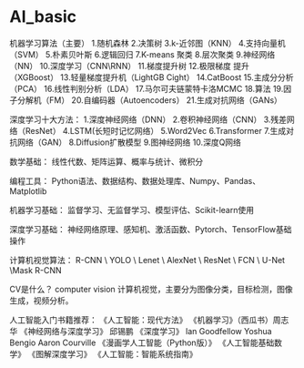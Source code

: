# AI_basic
机器学习算法（主要）
1.随机森林
2.决策树
3.k-近邻图（KNN）
4.支持向量机（SVM）
5.朴素贝叶斯
6.逻辑回归
7.K-means 聚类
8.层次聚类
9.神经网络（NN）
10.深度学习（CNN\RNN）
11.梯度提升树
12.极限梯度 提升（XGBoost）
13.轻量梯度提升机（LightGB Cight）
14.CatBoost
15.主成分分析（PCA）
16.线性判别分析（LDA）
17.马尔可夫链蒙特卡洛MCMC
18.算法
19.因子分解机（FM）
20.自编码器（Autoencoders）
21.生成对抗网络（GANs）

深度学习十大方法：
1.深度神经网络（DNN）
2.卷积神经网络（CNN）
3.残差网络（ResNet）
4.LSTM(长短时记忆网络）
5.Word2Vec
6.Transformer
7.生成对抗网络（GAN）
8.Diffusion扩散模型
9.图神经网络
10.深度Q网络

数学基础：
线性代数、矩阵运算、概率与统计、微积分

编程工具：
Python语法、数据结构、数据处理库、Numpy、Pandas、Matplotlib

机器学习基础：
监督学习、无监督学习、模型评估、Scikit-learn使用

深度学习基础：
神经网络原理、感知机、激活函数、Pytorch、TensorFlow基础操作

计算机视觉算法：
R-CNN \ YOLO \ Lenet \ AlexNet \ ResNet \ FCN \ U-Net \Mask R-CNN

CV是什么？
computer vision 计算机视觉，主要分为图像分类，目标检测，图像生成，视频分析。

人工智能入门书籍推荐：
《人工智能：现代方法》
《机器学习》（西瓜书）周志华
《神经网络与深度学习》 邱锡鹏
《深度学习》 lan Goodfellow   Yoshua Bengio  Aaron Courville
《漫画学人工智能（Python版）》
《人工智能基础数学》
《图解深度学习》
《人工智能：智能系统指南》
